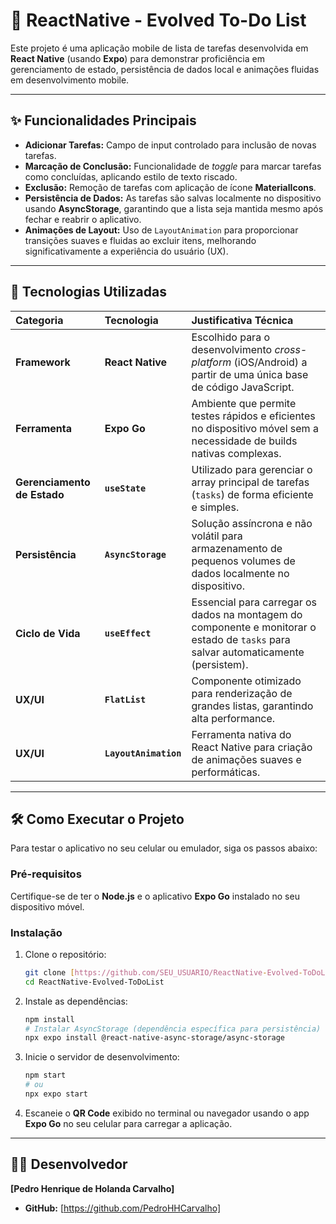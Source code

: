# 📱 ReactNative - Evolved To-Do List

Este projeto é uma aplicação mobile de lista de tarefas desenvolvida em **React Native** (usando **Expo**) para demonstrar proficiência em gerenciamento de estado, persistência de dados local e animações fluidas em desenvolvimento mobile.

---

## ✨ Funcionalidades Principais

* **Adicionar Tarefas:** Campo de input controlado para inclusão de novas tarefas.
* **Marcação de Conclusão:** Funcionalidade de *toggle* para marcar tarefas como concluídas, aplicando estilo de texto riscado.
* **Exclusão:** Remoção de tarefas com aplicação de ícone **MaterialIcons**.
* **Persistência de Dados:** As tarefas são salvas localmente no dispositivo usando **AsyncStorage**, garantindo que a lista seja mantida mesmo após fechar e reabrir o aplicativo.
* **Animações de Layout:** Uso de `LayoutAnimation` para proporcionar transições suaves e fluidas ao excluir itens, melhorando significativamente a experiência do usuário (UX).

---

## 🚀 Tecnologias Utilizadas

| Categoria | Tecnologia | Justificativa Técnica |
| :--- | :--- | :--- |
| **Framework** | **React Native** | Escolhido para o desenvolvimento *cross-platform* (iOS/Android) a partir de uma única base de código JavaScript. |
| **Ferramenta** | **Expo Go** | Ambiente que permite testes rápidos e eficientes no dispositivo móvel sem a necessidade de builds nativas complexas. |
| **Gerenciamento de Estado** | **`useState`** | Utilizado para gerenciar o array principal de tarefas (`tasks`) de forma eficiente e simples. |
| **Persistência** | **`AsyncStorage`** | Solução assíncrona e não volátil para armazenamento de pequenos volumes de dados localmente no dispositivo. |
| **Ciclo de Vida** | **`useEffect`** | Essencial para carregar os dados na montagem do componente e monitorar o estado de `tasks` para salvar automaticamente (persistem). |
| **UX/UI** | **`FlatList`** | Componente otimizado para renderização de grandes listas, garantindo alta performance. |
| **UX/UI** | **`LayoutAnimation`** | Ferramenta nativa do React Native para criação de animações suaves e performáticas. |

---

## 🛠️ Como Executar o Projeto

Para testar o aplicativo no seu celular ou emulador, siga os passos abaixo:

### Pré-requisitos

Certifique-se de ter o **Node.js** e o aplicativo **Expo Go** instalado no seu dispositivo móvel.

### Instalação

1.  Clone o repositório:
    ```bash
    git clone [https://github.com/SEU_USUARIO/ReactNative-Evolved-ToDoList.git](https://github.com/SEU_USUARIO/ReactNative-Evolved-ToDoList.git)
    cd ReactNative-Evolved-ToDoList
    ```

2.  Instale as dependências:
    ```bash
    npm install
    # Instalar AsyncStorage (dependência específica para persistência)
    npx expo install @react-native-async-storage/async-storage
    ```

3.  Inicie o servidor de desenvolvimento:
    ```bash
    npm start
    # ou
    npx expo start
    ```

4.  Escaneie o **QR Code** exibido no terminal ou navegador usando o app **Expo Go** no seu celular para carregar a aplicação.

---

## 👨‍💻 Desenvolvedor

**[Pedro Henrique de Holanda Carvalho]**

* **GitHub:** [https://github.com/PedroHHCarvalho]
